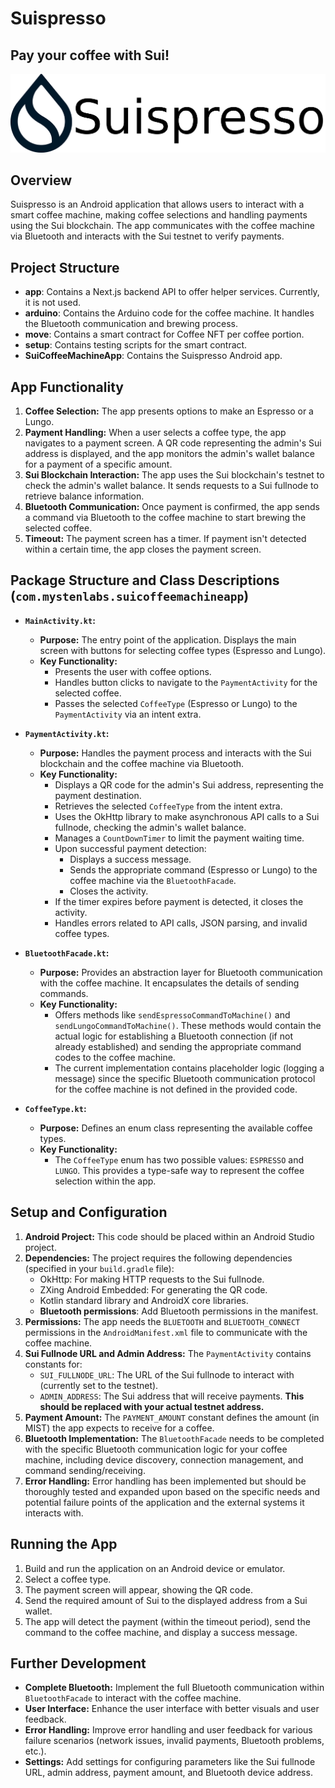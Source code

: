 
# Suispresso

## Pay your coffee with Sui!

![Suispresso](/SuiCoffeeMachineApp/app/src/main/res/drawable/suispresso_logo_ocean.png)

## Overview

Suispresso is an Android application that allows users to interact with a smart coffee machine, making coffee selections and handling payments using the Sui blockchain. The app communicates with the coffee machine via Bluetooth and interacts with the Sui testnet to verify payments.


## Project Structure

- **app**: Contains a Next.js backend API to offer helper services. Currently, it is not used.
- **arduino**: Contains the Arduino code for the coffee machine. It handles the Bluetooth communication and brewing process.
- **move**: Contains a smart contract for Coffee NFT per coffee portion.
- **setup**: Contains testing scripts for the smart contract.
- **SuiCoffeeMachineApp**: Contains the Suispresso Android app.



## App Functionality

1. **Coffee Selection:** The app presents options to make an Espresso or a Lungo.
2. **Payment Handling:** When a user selects a coffee type, the app navigates to a payment screen. A QR code representing the admin's Sui address is displayed, and the app monitors the admin's wallet balance for a payment of a specific amount.
3. **Sui Blockchain Interaction:** The app uses the Sui blockchain's testnet to check the admin's wallet balance. It sends requests to a Sui fullnode to retrieve balance information.
4. **Bluetooth Communication:** Once payment is confirmed, the app sends a command via Bluetooth to the coffee machine to start brewing the selected coffee.
5. **Timeout:** The payment screen has a timer. If payment isn't detected within a certain time, the app closes the payment screen.

## Package Structure and Class Descriptions (`com.mystenlabs.suicoffeemachineapp`)

* **`MainActivity.kt`:**
    * **Purpose:** The entry point of the application. Displays the main screen with buttons for selecting coffee types (Espresso and Lungo).
    * **Key Functionality:**
        * Presents the user with coffee options.
        * Handles button clicks to navigate to the `PaymentActivity` for the selected coffee.
        * Passes the selected `CoffeeType` (Espresso or Lungo) to the `PaymentActivity` via an intent extra.

* **`PaymentActivity.kt`:**
    * **Purpose:** Handles the payment process and interacts with the Sui blockchain and the coffee machine via Bluetooth.
    * **Key Functionality:**
        * Displays a QR code for the admin's Sui address, representing the payment destination.
        * Retrieves the selected `CoffeeType` from the intent extra.
        * Uses the OkHttp library to make asynchronous API calls to a Sui fullnode, checking the admin's wallet balance.
        * Manages a `CountDownTimer` to limit the payment waiting time.
        * Upon successful payment detection:
            * Displays a success message.
            * Sends the appropriate command (Espresso or Lungo) to the coffee machine via the `BluetoothFacade`.
            * Closes the activity.
        * If the timer expires before payment is detected, it closes the activity.
        * Handles errors related to API calls, JSON parsing, and invalid coffee types.

* **`BluetoothFacade.kt`:**
    * **Purpose:** Provides an abstraction layer for Bluetooth communication with the coffee machine. It encapsulates the details of sending commands.
    * **Key Functionality:**
        * Offers methods like `sendEspressoCommandToMachine()` and `sendLungoCommandToMachine()`. These methods would contain the actual logic for establishing a Bluetooth connection (if not already established) and sending the appropriate command codes to the coffee machine.
        * The current implementation contains placeholder logic (logging a message) since the specific Bluetooth communication protocol for the coffee machine is not defined in the provided code.

* **`CoffeeType.kt`:**
    * **Purpose:** Defines an enum class representing the available coffee types.
    * **Key Functionality:**
        * The `CoffeeType` enum has two possible values: `ESPRESSO` and `LUNGO`. This provides a type-safe way to represent the coffee selection within the app.

## Setup and Configuration

1. **Android Project:** This code should be placed within an Android Studio project.
2. **Dependencies:** The project requires the following dependencies (specified in your `build.gradle` file):
    * OkHttp: For making HTTP requests to the Sui fullnode.
    * ZXing Android Embedded: For generating the QR code.
    * Kotlin standard library and AndroidX core libraries.
    * **Bluetooth permissions**: Add Bluetooth permissions in the manifest.
3. **Permissions:** The app needs the `BLUETOOTH` and `BLUETOOTH_CONNECT` permissions in the `AndroidManifest.xml` file to communicate with the coffee machine.
4. **Sui Fullnode URL and Admin Address:** The `PaymentActivity` contains constants for:
    * `SUI_FULLNODE_URL`: The URL of the Sui fullnode to interact with (currently set to the testnet).
    * `ADMIN_ADDRESS`: The Sui address that will receive payments. **This should be replaced with your actual testnet address.**
5. **Payment Amount:** The `PAYMENT_AMOUNT` constant defines the amount (in MIST) the app expects to receive for a coffee.
6. **Bluetooth Implementation:** The `BluetoothFacade` needs to be completed with the specific Bluetooth communication logic for your coffee machine, including device discovery, connection management, and command sending/receiving.
7. **Error Handling:** Error handling has been implemented but should be thoroughly tested and expanded upon based on the specific needs and potential failure points of the application and the external systems it interacts with.

## Running the App

1. Build and run the application on an Android device or emulator.
2. Select a coffee type.
3. The payment screen will appear, showing the QR code.
4. Send the required amount of Sui to the displayed address from a Sui wallet.
5. The app will detect the payment (within the timeout period), send the command to the coffee machine, and display a success message.

## Further Development

* **Complete Bluetooth:** Implement the full Bluetooth communication within `BluetoothFacade` to interact with the coffee machine.
* **User Interface:** Enhance the user interface with better visuals and user feedback.
* **Error Handling:** Improve error handling and user feedback for various failure scenarios (network issues, invalid payments, Bluetooth problems, etc.).
* **Settings:** Add settings for configuring parameters like the Sui fullnode URL, admin address, payment amount, and Bluetooth device address.